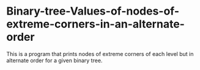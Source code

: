 # Binary-tree-Values-of-nodes-of-extreme-corners-in-an-alternate-order
This is a program that prints nodes of extreme corners of each level but in alternate order for a given binary tree.
